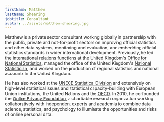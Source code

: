 ```yaml
---
firstName: Matthew
lastName: Shearing
jobtitle: Consultant
avatar: ../assets/matthew-shearing.jpg
---
```


Matthew is a private sector consultant working globally in partnership with the
public, private and not-for-profit sectors on improving official statistics and
other data systems, monitoring and evaluation, and embedding official statistics
standards in wider international development. Previously, he led the
international relations functions at the United Kingdom's
[Office for National Statistics](https://www.ons.gov.uk/), managed the office of
the United Kingdom's
[National Statistician](https://www.statisticsauthority.gov.uk/about-the-authority/meet-the-board/about-the-national-statistician/),
and worked on the production of regional statistics and national accounts in the
United Kingdom.

He has also worked at the
[UNECE Statistical Division](https://www.unece.org/stats/stats_h.html) and
extensively on high-level statistical issues and statistical capacity-building
with European Union institutions, the United Nations and the
[OECD](https://www.oecd.org/). In 2010, he co-founded the
[Online Privacy Foundation](https://www.onlineprivacyfoundation.org/), a
charitable research organzation working collaboratively with independent experts
and academia to combine data science, statistics, and psychology to illuminate
the opportunities and risks of online personal data.
